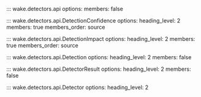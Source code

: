 ::: wake.detectors.api
    options:
        members: false

::: wake.detectors.api.DetectionConfidence
    options:
        heading_level: 2
        members: true
        members_order: source

::: wake.detectors.api.DetectionImpact
    options:
        heading_level: 2
        members: true
        members_order: source

::: wake.detectors.api.Detection
    options:
        heading_level: 2
        members: false

::: wake.detectors.api.DetectorResult
    options:
        heading_level: 2
        members: false

::: wake.detectors.api.Detector
    options:
        heading_level: 2
